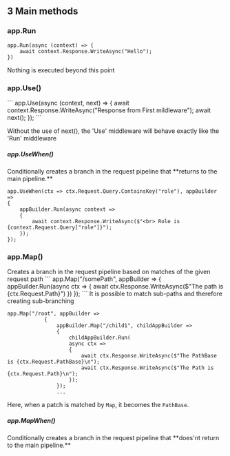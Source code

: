 <h2>3 Main methods </h2>

<h3>app.Run</h3>

```
app.Run(async (context) => {
    await context.Response.WriteAsync("Hello");
})
```
Nothing is executed beyond this point

<h3>app.Use()</h3>
```
app.Use(async (context, next) => {
    await context.Response.WriteAsync("<html><body>Response from First mildleware</body></html>");
    await next();
});
```

Without the use of next(), the 'Use' middleware will behave exactly like the 'Run' middleware

<h5>app.UseWhen()</h5>
Conditionally creates a branch in the request pipeline that **returns to the main pipeline.**

```
app.UseWhen(ctx => ctx.Request.Query.ContainsKey("role"), appBuilder =>
{
    appBuilder.Run(async context =>
    {
        await context.Response.WriteAsync($"<br> Role is {context.Request.Query["role"]}");
    });
});
```

<h3>app.Map()</h3>
Creates a branch in the request pipeline based on matches of the given request path
```
app.Map("/somePath", appBuilder => {
    appBuilder.Run(async ctx => {
        await ctx.Response.WriteAsync($"The path is {ctx.Request.Path}")
    })
});
```
It is possible to match sub-paths and therefore creating sub-branching

```
app.Map("/root", appBuilder =>
            {
                appBuilder.Map("/child1", childAppBuilder =>
                {
                    childAppBuilder.Run(
                    async ctx =>
                    {
                        await ctx.Response.WriteAsync($"The PathBase is {ctx.Request.PathBase}\n");
                        await ctx.Response.WriteAsync($"The Path is {ctx.Request.Path}\n");
                    });
                });
                ...
```
Here, when a patch is matched by `Map`, it becomes the `PathBase`.

<h5>app.MapWhen()</h5>
Conditionally creates a branch in the request pipeline that **does'nt return to the main pipeline.**
